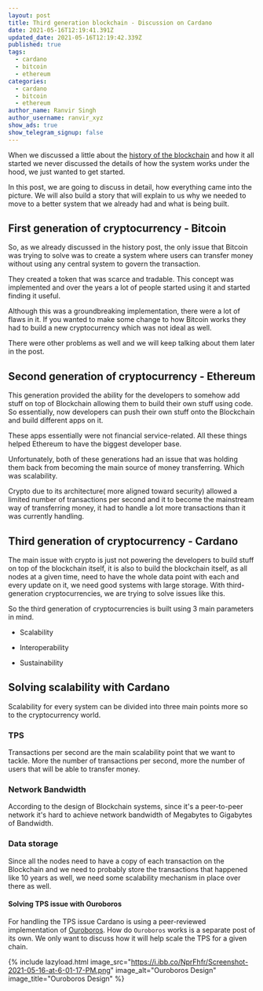 ```yaml
---
layout: post
title: Third generation blockchain - Discussion on Cardano
date: 2021-05-16T12:19:41.391Z
updated_date: 2021-05-16T12:19:42.339Z
published: true
tags:
  - cardano
  - bitcoin
  - ethereum
categories:
  - cardano
  - bitcoin
  - ethereum
author_name: Ranvir Singh
author_username: ranvir_xyz
show_ads: true
show_telegram_signup: false
---
```

When we discussed a little about the [history of the blockchain](https://blockchain-dev.xyz/brief-history-of-blockchain/) and how it all started we never discussed the details of how the system works under the hood, we just wanted to get started.

In this post, we are going to discuss in detail, how everything came into the picture. We will also build a story that will explain to us why we needed to move to a better system that we already had and what is being built.

## First generation of cryptocurrency - Bitcoin

So, as we already discussed in the history post, the only issue that Bitcoin was trying to solve was to create a system where users can transfer money without using any central system to govern the transaction.

They created a token that was scarce and tradable. This concept was implemented and over the years a lot of people started using it and started finding it useful.

Although this was a groundbreaking implementation, there were a lot of flaws in it. If you wanted to make some change to how Bitcoin works they had to build a new cryptocurrency which was not ideal as well.

There were other problems as well and we will keep talking about them later in the post.

## Second generation of cryptocurrency - Ethereum

This generation provided the ability for the developers to somehow add stuff on top of Blockchain allowing them to build their own stuff using code. So essentially, now developers can push their own stuff onto the Blockchain and build different apps on it.

These apps essentially were not financial service-related. All these things helped Ethereum to have the biggest developer base.

Unfortunately, both of these generations had an issue that was holding them back from becoming the main source of money transferring. Which was scalability.

Crypto due to its architecture( more aligned toward security) allowed a limited number of transactions per second and it to become the mainstream way of transferring money, it had to handle a lot more transactions than it was currently handling.

## Third generation of cryptocurrency - Cardano

The main issue with crypto is just not powering the developers to build stuff on top of the blockchain itself, it is also to build the blockchain itself, as all nodes at a given time, need to have the whole data point with each and every update on it, we need good systems with large storage. With third-generation cryptocurrencies, we are trying to solve issues like this.

So the third generation of cryptocurrencies is built using 3 main parameters in mind.

* Scalability

* Interoperability

* Sustainability

## Solving scalability with Cardano

Scalability for every system can be divided into three main points more so to the cryptocurrency world.

### TPS

Transactions per second are the main scalability point that we want to tackle. More the number of transactions per second, more the number of users that will be able to transfer money.

### Network Bandwidth

According to the design of Blockchain systems, since it's a peer-to-peer network it's hard to achieve network bandwidth of Megabytes to Gigabytes of Bandwidth.

### Data storage

Since all the nodes need to have a copy of each transaction on the Blockchain and we need to probably store the transactions that happened like 10 years as well, we need some scalability mechanism in place over there as well.

#### Solving TPS issue with Ouroboros

For handling the TPS issue Cardano is using a peer-reviewed implementation of [Ouroboros](https://cardano.org/ouroboros/).  How do `Ouroboros` works is a separate post of its own. We only want to discuss how it will help scale the TPS for a given chain.

{% include lazyload.html image_src="https://i.ibb.co/NprFhfr/Screenshot-2021-05-16-at-6-01-17-PM.png" image_alt="Ouroboros Design" image_title="Ouroboros Design" %}

